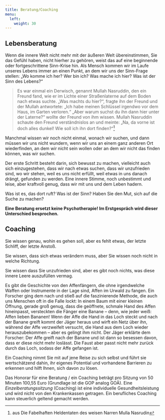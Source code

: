 ```yaml
---
title: Beratung/Coaching
menu:
  left:
    weight: 30
---
```


## Lebensberatung ##

Wenn die innere Welt nicht mehr mit der äußeren Welt übereinstimmen, Sie das Gefühl haben, nicht hierher zu gehören, weist das auf eine beginnende oder fortgeschrittene Sinn-Krise hin. Als Mensch kommen wir im Laufe unseres Lebens immer an einen Punkt, an dem wir uns der Sinn-Frage stellen: „Wo komme ich her? Wer bin ich? Was mache ich hier? Was ist der Sinn des Lebens?“

> Es war einmal ein Derwisch, genannt Mullah Nasruddin, den ein Freund fand, wie er im Lichte einer Straßenlaterne auf dem Boden nach etwas suchte.
> „Was machts du hier?“, fragte ihn der Freund und der Mullah antwortete: „Ich habe meinen Schlüssel irgendwo vor dem Haus, im Garten verloren.“
> „Aber warum suchst du ihn dann hier unter der Laterne?“ wollte der Freund von ihm wissen.
> Mullah Nasruddin schaute den Freund verständnislos an und meinte: „Na, da vorne ist doch alles dunkel! Wie soll ich ihn dort finden?“[^1]

Manchmal wissen wir noch nicht einmal, wonach wir suchen, und dann müssen wir uns nicht wundern, wenn wir uns an einem ganz anderen Ort wiederfinden, an dem wir nicht sein wollen oder an dem wir nicht das finden können, was wir suchen.

Der erste Schritt besteht darin, sich bewusst zu machen, vielleicht auch sich einzugestehen, dass wir nach etwas suchen, dass wir unzufrieden sind, wo wir stehen, weil es uns nicht erfüllt, weil etwas in uns danach drängt, gefunden zu werden. Eine innere Stimme, noch unbestimmt und leise, aber kraftvoll genug, dass wir mit uns und dem Leben hadern.

Was ist es, das dort ruft? Was ist der Sinn? Haben Sie den Mut, sich auf die Suche zu machen?

**Eine Beratung ersetzt keine Psychotherapie! Im Erstgespräch wird dieser Unterschied besprochen.**


## Coaching ##

Sie wissen genau, wohin es gehen soll, aber es fehlt etwas, der letzte Schliff, der letzte Anstoß.

Sie wissen, dass sich etwas verändern muss, aber Sie wissen noch nicht in welche Richtung.

Sie wissen dass Sie unzufrieden sind, aber es gibt noch nichts, was diese innere Leere auszufüllen vermag.

Es gibt die Geschichte von den Affenfängern, die ohne irgendwelche Waffen oder Instrumente in der Lage sind, Affen im Urwald zu fangen. Ein Forscher ging dem nach und stieß auf die faszinierende Methode, die auch uns Menschen oft in die Falle lockt: In einem Baum mit einer kleinen Öffnung, gerade groß genug, dass die geöffnete, schmale Hand des Affen hineinpasst, versteckten die Fänger eine Banane – denn, wie jeder weiß: Affen lieben Bananen! Wenn der Affe die Hand in das Loch steckt und nach der Banane greift kommt der Jäger heraus und wirft ein Netz über ihn, während der Affe verzweifelt versucht, die Hand aus dem Loch wieder herauszubekommen – aber es gelingt ihm nicht. Der Jäger erklärte dem Forscher: Der Affe greift nach der Banane und ist dann so besessen davon, dass er diese nicht mehr loslässt. Die Faust aber passt nicht mehr zurück durch das Loch, sodass der Affe gefangen ist.

Ein Coaching nimmt Sie mit auf jene Reise zu sich selbst und führt sie wertschätzend dahin, ihr eigenes Potential und vorhandene Barrieren zu erkennen und hilft Ihnen, sich davon zu lösen.

Das Honorar für eine Beratung / ein Coaching beträgt pro Sitzung von 50 Minuten 100,55 Euro (Grundlage ist die GOP analog GOÄ). Eine *Einzelberatungssitzung* (Coaching) ist eine individuelle Gesundheitsleistung und wird nicht von den Krankenkassen getragen. Ein berufliches Coaching kann steuerlich geltend gemacht werden.

[^1]: aus Die Fabelhaften Heldentaten des weisen Narren Mulla Nasrudin


